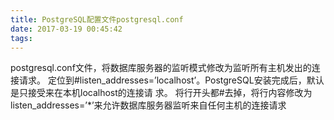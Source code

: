 ```yaml
---
title: PostgreSQL配置文件postgresql.conf
date: 2017-03-19 00:45:42
tags:
---
```

postgresql.conf文件，将数据库服务器的监听模式修改为监听所有主机发出的连接请求。
定位到#listen_addresses=’localhost’。PostgreSQL安装完成后，默认是只接受来在本机localhost的连接请 求。
将行开头都#去掉，将行内容修改为listen_addresses=’*’来允许数据库服务器监听来自任何主机的连接请求